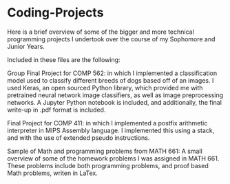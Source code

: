 # Coding-Projects
Here is a brief overview of some of the bigger and more technical programming projects I undertook over the course of my Sophomore
and Junior Years.

Included in these files are the following:

Group Final Project for COMP 562: in which I implemented a classification model used to classify different breeds
of dogs based off of an images. I used Keras, an open sourced Python library, which provided me with pretrained neural network image
classifiers, as well as image preprocessing networks. A Jupyter Python notebook is included, and additionally, the final write-up in .pdf 
format is included.

Final Project for COMP 411: in which I implemented a postfix arithmetic interpreter in MIPS Assembly language. I implemented this using
a stack, and with the use of extended pseudo instructions.

Sample of Math and programming problems from MATH 661: A small overview of some of the homework problems I was assigned in MATH 661. These
problems include both programming problems, and proof based Math problems, writen in LaTex.
